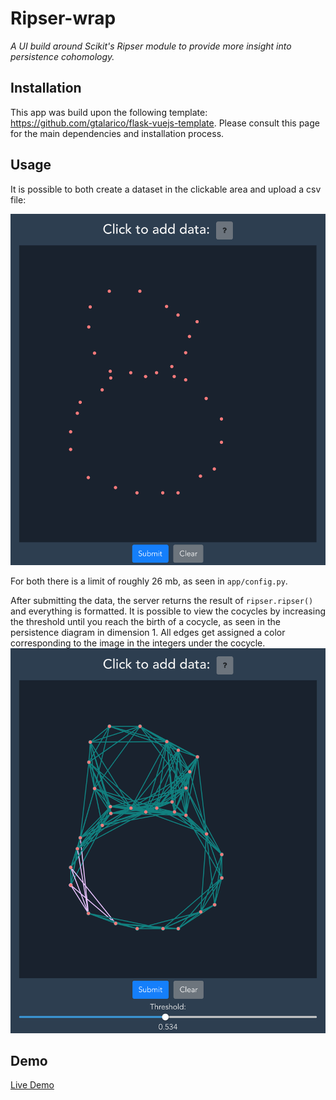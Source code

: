 # Ripser-wrap

_A UI build around Scikit's Ripser module to provide more insight into persistence cohomology._

## Installation

This app was build upon the following template: https://github.com/gtalarico/flask-vuejs-template. 
Please consult this page for the main dependencies and installation process.

## Usage

It is possible to both create a dataset in the clickable area and upload a csv file:

![Demo screenshot](public/demo.png)

For both there is a limit of roughly 26 mb, as seen in `app/config.py`.

After submitting the data, the server returns the result of `ripser.ripser()` and everything is formatted.
It is possible to view the cocycles by increasing the threshold until you reach the birth of a cocycle, 
as seen in the persistence diagram in dimension 1. All edges get assigned a color corresponding to the
image in the integers under the cocycle.
![Demo submitted screenshot](public/demo_submitted.png)


## Demo
[Live Demo](https://ripser-wrap.herokuapp.com/)
